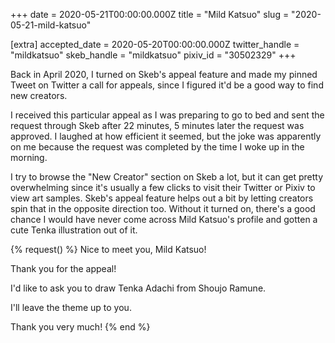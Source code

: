 +++
date = 2020-05-21T00:00:00.000Z
title = "Mild Katsuo"
slug = "2020-05-21-mild-katsuo"

[extra]
accepted_date = 2020-05-20T00:00:00.000Z
twitter_handle = "mildkatsuo"
skeb_handle = "mildkatsuo"
pixiv_id = "30502329"
+++

Back in April 2020, I turned on Skeb's appeal feature and made my pinned Tweet on Twitter a call for appeals, since I figured it'd be a good way to find new creators. 

I received this particular appeal as I was preparing to go to bed and sent the request through Skeb after 22 minutes, 5 minutes later the request was approved. I laughed at how efficient it seemed, but the joke was apparently on me because the request was completed by the time I woke up in the morning.

I try to browse the "New Creator" section on Skeb a lot, but it can get pretty overwhelming since it's usually a few clicks to visit their Twitter or Pixiv to view art samples. Skeb's appeal feature helps out a bit by letting creators spin that in the opposite direction too. Without it turned on, there's a good chance I would have never come across Mild Katsuo's profile and gotten a cute Tenka illustration out of it.

{% request() %}
Nice to meet you, Mild Katsuo!

Thank you for the appeal!

I'd like to ask you to draw Tenka Adachi from Shoujo Ramune.

I'll leave the theme up to you.

Thank you very much!
{% end %}